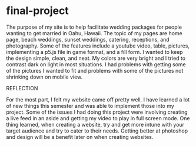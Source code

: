 # final-project

The purpose of my site is to help facilitate wedding packages for people wanting to get married in Oahu, Hawaii. The topic of my pages are home page, beach weddings, sunset weddings, catering, receptions, and photography. Some of the features include a youtube video, table, pictures, implementing a p5.js file in game format, and a fill form. I wanted to keep the design simple, clean, and neat. My colors are very bright and I tried to contrast dark on light in most situations. I had problems with getting some of the pictures I wanted to fit and problems with some of the pictures not shrinking down on mobile view.

REFLECTION

For the most part, I felt my website came off pretty well.  I have learned a lot of new things this semester and was able to implement those into my project.  Some of the issues I had doing this project were involving creating a live feed in an aside and getting my video to play in full screen mode.  One thing learned, when creating a website, try and get more intune with your target audience and try to cater to their needs.  Getting better at photoshop and design will be a benefit later on when creating websites.
